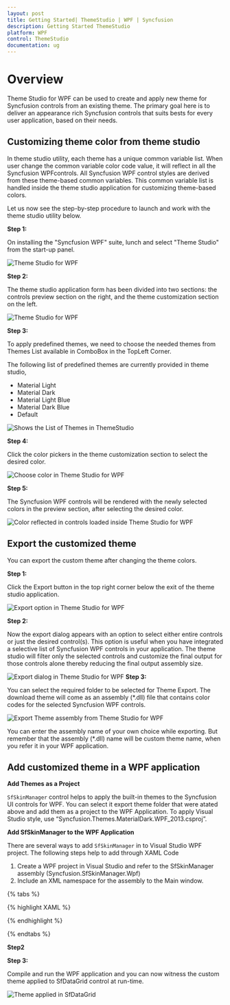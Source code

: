 ```yaml
---
layout: post
title: Getting Started| ThemeStudio | WPF | Syncfusion
description: Getting Started ThemeStudio
platform: WPF
control: ThemeStudio
documentation: ug
---
```


# Overview

Theme Studio for WPF can be used to create and apply new theme for Syncfusion controls from an existing theme. The primary goal here is to deliver an appearance rich Syncfusion controls that suits bests for every user application, based on their needs. 

## Customizing theme color from theme studio

In theme studio utility, each theme has a unique common variable list. When user change the common variable color code value, it will reflect in all the Syncfusion WPFcontrols. All Syncfusion WPF control styles are derived from these theme-based common variables. This common variable list is handled inside the theme studio application for customizing theme-based colors. 

Let us now see the step-by-step procedure to launch and work with the theme studio utility below.


**Step 1:**

On installing the "Syncfusion WPF" suite, lunch and select "Theme Studio" from the start-up panel.

![Theme Studio for WPF](ThemeStudio_images/Built-ThemeStudio.png)


**Step 2:**

The theme studio application form has been divided into two sections: the controls preview section on the right, and the theme customization section on the left.

![Theme Studio for WPF](ThemeStudio_images/ThemeStudio-Built-in-Dark.png)

**Step 3:**

To apply predefined themes, we need to choose the needed themes from Themes List available in ComboBox in the TopLeft Corner. 

The following list of predefined themes are currently provided in theme studio,
* Material Light
* Material Dark
* Material Light Blue
* Material Dark Blue
* Default

![Shows the List of Themes in ThemeStudio](ThemeStudio_images/Themes-Selection-Dark.png)

**Step 4:**

Click the color pickers in the theme customization section to select the desired color.

![Choose color in Theme Studio for WPF](ThemeStudio_images/ThemeStudio-Color-Selection.png)


**Step 5:**

The Syncfusion WPF controls will be rendered with the newly selected colors in the preview section, after selecting the desired color. 

![Color reflected in controls loaded inside Theme Studio for WPF](ThemeStudio_images/ThemeStudio-Color-Selection-Change.png)


## Export the customized theme
 
You can export the custom theme after changing the theme colors.


**Step 1:**

Click the Export button in the top right corner below the exit of the theme studio application. 

![Export option in Theme Studio for WPF](ThemeStudio_images/ThemeStudio-Export-Dark.png)


**Step 2:**

Now the export dialog appears with an option to select either entire controls or just the desired control(s). This option is useful when you have integrated a selective list of Syncfusion WPF controls in your application. The theme studio will filter only the selected controls and customize the final output for those controls alone thereby reducing the final output assembly size. 

![Export dialog in Theme Studio for WPF](ThemeStudio_images/ThemeStudio-Export-Dialog-Dark.png)
**Step 3:**

You can select the required folder to be selected for Theme Export. The download theme will come as an assembly (*.dll) file that contains color codes for the selected Syncfusion WPF controls. 

![Export Theme assembly from Theme Studio for WPF](ThemeStudio_images/ThemeStudio-Browse-Export.png)


 You can enter the assembly name of your own choice while exporting. But remember that the assembly (*.dll) name will be custom theme name, when you refer it in your WPF application. 


## Add customized theme in a WPF application
**Add Themes as a Project**

`SfSkinManager` control helps to apply the built-in themes to the Syncfusion UI controls for WPF. You can select it export theme folder that were atated above and add them as a project to the WPF Application.  To apply Visual Studio style, use “Syncfusion.Themes.MaterialDark.WPF_2013.csproj”. 



**Add SfSkinManager to the WPF Application**

 There are several ways to add `SfSkinManager` in to Visual Studio WPF project.
The following steps help to add through XAML Code

1) Create a WPF project in Visual Studio and refer to the SfSkinManager assembly (Syncfusion.SfSkinManager.Wpf)
2) Include an XML namespace for the assembly to the Main window.

{% tabs %}

{% highlight XAML %}

<Window
    xmlns="http://schemas.microsoft.com/winfx/2006/xaml/presentation"
    xmlns:x="http://schemas.microsoft.com/winfx/2006/xaml"
    xmlns:syncfusionskin ="clr-namespace:Syncfusion.SfSkinManager;assembly=Syncfusion.SfSkinManager.WPF"
    xmlns:syncfusion="http://schemas.syncfusion.com/wpf" />

{% endhighlight %}

{% endtabs %}

**Step2**


**Step 3:**

Compile and run the WPF application and you can now witness the custom theme applied to SfDataGrid control at run-time. 

![Theme applied in SfDataGrid](ThemeStudio_images/Theme-applied-SfDataGrid.png)
